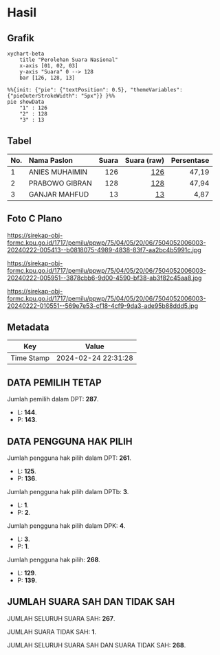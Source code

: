 # Hasil

## Grafik

```mermaid
xychart-beta
    title "Perolehan Suara Nasional"
    x-axis [01, 02, 03]
    y-axis "Suara" 0 --> 128
    bar [126, 128, 13]
```

```mermaid
%%{init: {"pie": {"textPosition": 0.5}, "themeVariables": {"pieOuterStrokeWidth": "5px"}} }%%
pie showData
    "1" : 126
    "2" : 128
    "3" : 13
```

## Tabel

| No. | Nama Paslon    | Suara | Suara (raw) | Persentase |
|:--- |:-------------- | -----:| -----------:| ----------:|
| 1   | ANIES MUHAIMIN | 126   | [126][p-1]  | 47,19      |
| 2   | PRABOWO GIBRAN | 128   | [128][p-2]  | 47,94      |
| 3   | GANJAR MAHFUD  | 13    | [13][p-3]   | 4,87       |


[p-1]: https://github.com/gigit-pemilu/pemilu-2024/blob/main/pilpres/hitung-suara/sub/75-gorontalo/sub/04-pohuwato/sub/05-paguat/sub/2006-soginti/sub/003-tps/sub/paslon-1.txt
[p-2]: https://github.com/gigit-pemilu/pemilu-2024/blob/main/pilpres/hitung-suara/sub/75-gorontalo/sub/04-pohuwato/sub/05-paguat/sub/2006-soginti/sub/003-tps/sub/paslon-2.txt
[p-3]: https://github.com/gigit-pemilu/pemilu-2024/blob/main/pilpres/hitung-suara/sub/75-gorontalo/sub/04-pohuwato/sub/05-paguat/sub/2006-soginti/sub/003-tps/sub/paslon-3.txt

## Foto C Plano

https://sirekap-obj-formc.kpu.go.id/1717/pemilu/ppwp/75/04/05/20/06/7504052006003-20240222-005413--b0818075-4989-4838-83f7-aa2bc4b5991c.jpg

https://sirekap-obj-formc.kpu.go.id/1717/pemilu/ppwp/75/04/05/20/06/7504052006003-20240222-005951--3878cbb6-9d00-4590-bf38-ab3f82c45aa8.jpg

https://sirekap-obj-formc.kpu.go.id/1717/pemilu/ppwp/75/04/05/20/06/7504052006003-20240222-010551--569e7e53-cf18-4cf9-9da3-ade95b88ddd5.jpg


## Metadata

| Key        | Value               |
| ---------- | ------------------- |
| Time Stamp | 2024-02-24 22:31:28 |


## DATA PEMILIH TETAP

Jumlah pemilih dalam DPT: **287**.
 * L: **144**.
 * P: **143**.

## DATA PENGGUNA HAK PILIH

Jumlah pengguna hak pilih dalam DPT: **261**.
 * L: **125**.
 * P: **136**.

Jumlah pengguna hak pilih dalam DPTb: **3**.
 * L: **1**.
 * P: **2**.

Jumlah pengguna hak pilih dalam DPK: **4**.
 * L: **3**.
 * P: **1**.

Jumlah pengguna hak pilih: **268**.
 * L: **129**.
 * P: **139**.

## JUMLAH SUARA SAH DAN TIDAK SAH

JUMLAH SELURUH SUARA SAH: **267**.

JUMLAH SUARA TIDAK SAH: **1**.

JUMLAH SELURUH SUARA SAH DAN SUARA TIDAK SAH: **268**.


